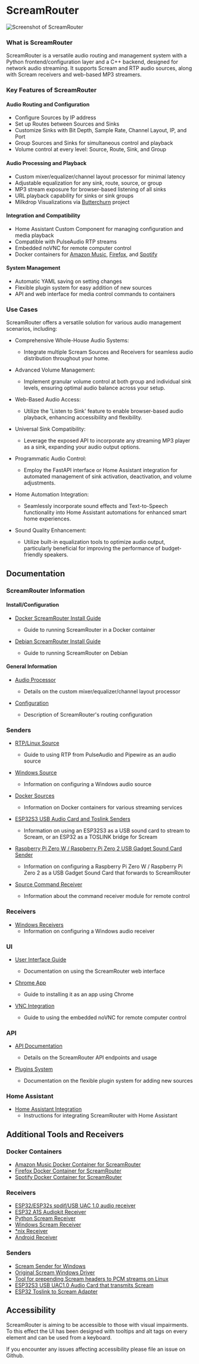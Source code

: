 # **ScreamRouter**

![Screenshot of ScreamRouter](/images/ScreamRouter.png)

### What is ScreamRouter

ScreamRouter is a versatile audio routing and management system with a Python frontend/configuration layer and a C++ backend, designed for network audio streaming. It supports Scream and RTP audio sources, along with Scream receivers and web-based MP3 streamers. 

### Key Features of ScreamRouter

#### Audio Routing and Configuration
* Configure Sources by IP address
* Set up Routes between Sources and Sinks
* Customize Sinks with Bit Depth, Sample Rate, Channel Layout, IP, and Port
* Group Sources and Sinks for simultaneous control and playback
* Volume control at every level: Source, Route, Sink, and Group

#### Audio Processing and Playback
* Custom mixer/equalizer/channel layout processor for minimal latency
* Adjustable equalization for any sink, route, source, or group
* MP3 stream exposure for browser-based listening of all sinks
* URL playback capability for sinks or sink groups
* Milkdrop Visualizations via [Butterchurn](https://github.com/jberg/butterchurn) project

#### Integration and Compatibility
* Home Assistant Custom Component for managing configuration and media playback
* Compatible with PulseAudio RTP streams
* Embedded noVNC for remote computer control
* Docker containers for [Amazon Music](https://github.com/netham45/screamrouter-amazon-music-docker), [Firefox](https://github.com/netham45/screamrouter-firefox-docker), and [Spotify](https://github.com/netham45/screamrouter-spotify-docker)

#### System Management
* Automatic YAML saving on setting changes
* Flexible plugin system for easy addition of new sources
* API and web interface for media control commands to containers

### Use Cases

ScreamRouter offers a versatile solution for various audio management scenarios, including:

* Comprehensive Whole-House Audio Systems:
   - Integrate multiple Scream Sources and Receivers for seamless audio distribution throughout your home.

* Advanced Volume Management:
   - Implement granular volume control at both group and individual sink levels, ensuring optimal audio balance across your setup.

* Web-Based Audio Access:
   - Utilize the 'Listen to Sink' feature to enable browser-based audio playback, enhancing accessibility and flexibility.

* Universal Sink Compatibility:
   - Leverage the exposed API to incorporate any streaming MP3 player as a sink, expanding your audio output options.

* Programmatic Audio Control:
   - Employ the FastAPI interface or Home Assistant integration for automated management of sink activation, deactivation, and volume adjustments.

* Home Automation Integration:
   - Seamlessly incorporate sound effects and Text-to-Speech functionality into Home Assistant automations for enhanced smart home experiences.

* Sound Quality Enhancement:
   - Utilize built-in equalization tools to optimize audio output, particularly beneficial for improving the performance of budget-friendly speakers.

## Documentation

### ScreamRouter Information

#### Install/Configuration

* [Docker ScreamRouter Install Guide](Readme/docker-screamrouter.md)
  - Guide to running ScreamRouter in a Docker container

* [Debian ScreamRouter Install Guide](/Readme/debian-screamrouter.md)
  - Guide to running ScreamRouter on Debian

#### General Information

* [Audio Processor](Readme/processor.md)
  - Details on the custom mixer/equalizer/channel layout processor

* [Configuration](Readme/configuration.md)
  - Description of ScreamRouter's routing configuration

### Senders

* [RTP/Linux Source](Readme/rtp-source.md)
  - Guide to using RTP from PulseAudio and Pipewire as an audio source

* [Windows Source](Readme/scream-source.md)
  - Information on configuring a Windows audio source

* [Docker Sources](Readme/docker-sources.md)
  - Information on Docker containers for various streaming services

* [ESP32S3 USB Audio Card and Toslink Senders](Readme/esp32-scream-sender.md)
  - Information on using an ESP32S3 as a USB sound card to stream to Scream, or an ESP32 as a TOSLINK bridge for Scream

* [Raspberry Pi Zero W / Raspberry Pi Zero 2 USB Gadget Sound Card Sender](Readme/raspberry-pi-zero-screamsender.md)
  - Information on configuring a Raspberry Pi Zero W / Raspberry Pi Zero 2 as a USB Gadget Sound Card that forwards to ScreamRouter

* [Source Command Receiver](Readme/command_receiver.md)
  - Information about the command receiver module for remote control

### Receivers

* [Windows Receivers](Readme/windows-scream-receiver.md)
  - Information on configuring a Windows audio receiver

### UI

* [User Interface Guide](Readme/ui.md)
  - Documentation on using the ScreamRouter web interface

* [Chrome App](Readme/chrome-app-manifest.md)
  - Guide to installing it as an app using Chrome

* [VNC Integration](Readme/vnc.md)
  - Guide to using the embedded noVNC for remote computer control

### API

* [API Documentation](Readme/api.md)
  - Details on the ScreamRouter API endpoints and usage

* [Plugins System](Readme/plugins.md)
  - Documentation on the flexible plugin system for adding new sources

### Home Assistant

* [Home Assistant Integration](Readme/homeassistant.md)
  - Instructions for integrating ScreamRouter with Home Assistant

## Additional Tools and Receivers
### Docker Containers
* [Amazon Music Docker Container for ScreamRouter](https://github.com/netham45/screamrouter-amazon-music-docker)
* [Firefox Docker Container for ScreamRouter](https://github.com/netham45/screamrouter-firefox-docker)
* [Spotify Docker Container for ScreamRouter](https://github.com/netham45/screamrouter-spotify-docker)

### Receivers
* [ESP32/ESP32s spdif/USB UAC 1.0 audio receiver](https://github.com/netham45/esp32-scream-receiver)
* [ESP32 A1S Audiokit Receiver](https://github.com/netham45/esp32-audiokit-screamreader)
* [Python Scream Receiver](https://github.com/netham45/pyscreamreader)
* [Windows Scream Receiver](https://github.com/netham45/windows-scream-receiver/)
* [*nix Receiver](https://github.com/duncanthrax/scream/tree/master/Receivers/unix)
* [Android Receiver](https://github.com/martinellimarco/scream-android/)

### Senders
* [Scream Sender for Windows](https://github.com/netham45/windows-scream-sender)
* [Original Scream Windows Driver](https://github.com/duncanthrax/scream/)
* [Tool for prepending Scream headers to PCM streams on Linux](https://github.com/netham45/screamsender)
* [ESP32S3 USB UAC1.0 Audio Card that transmits Scream](https://github.com/netham45/esp32s-usb-scream-sender)
* [ESP32 Toslink to Scream Adapter](https://github.com/netham45/esp32-toslink-sender)

## Accessibility

ScreamRouter is aiming to be accessible to those with visual impairments. To this effect the UI has been designed with tooltips and alt tags on every element and can be used from a keyboard.

If you encounter any issues affecting accessibility please file an issue on Github.
